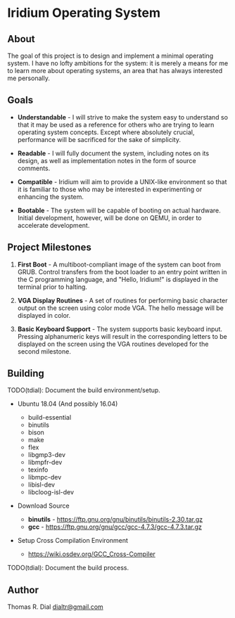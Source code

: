 # Iridium Operating System

## About

The goal of this project is to design and implement a minimal operating
system. I have no lofty ambitions for the system: it is merely a means
for me to learn more about operating systems, an area that has always
interested me personally.

## Goals

* **Understandable** - I will strive to make the system easy to
  understand so that it may be used as a reference for others who are
  trying to learn operating system concepts. Except where absolutely
  crucial, performance will be sacrificed for the sake of simplicity.
  
* **Readable** - I will fully document the system, including notes on
  its design, as well as implementation notes in the form of source
  comments.

* **Compatible** - Iridium will aim to provide a UNIX-like environment
  so that it is familiar to those who may be interested in
  experimenting or enhancing the system. 
 
* **Bootable** - The system will be capable of booting on actual
  hardware. Initial development, however, will be done on QEMU, in
  order to accelerate development.

## Project Milestones

1. **First Boot** - A multiboot-compliant image of the system can boot
   from GRUB. Control transfers from the boot loader to an entry point
   written in the C programming language, and "Hello, Iridium!" is
   displayed in the terminal prior to halting.
   
2. **VGA Display Routines** - A set of routines for performing basic
   character output on the screen using color mode VGA. The hello
   message will be displayed in color.
   
3. **Basic Keyboard Support** - The system supports basic keyboard
   input. Pressing alphanumeric keys will result in the corresponding
   letters to be displayed on the screen using the VGA routines
   developed for the second milestone.
   
## Building

TODO(tdial): Document the build environment/setup.

* Ubuntu 18.04 (And possibly 16.04)
  * build-essential
  * binutils
  * bison
  * make
  * flex
  * libgmp3-dev
  * libmpfr-dev
  * texinfo
  * libmpc-dev
  * libisl-dev
  * libcloog-isl-dev
  
* Download Source
  * **binutils** - https://ftp.gnu.org/gnu/binutils/binutils-2.30.tar.gz
  * **gcc** - https://ftp.gnu.org/gnu/gcc/gcc-4.7.3/gcc-4.7.3.tar.gz
  
  
* Setup Cross Compilation Environment
  * https://wiki.osdev.org/GCC_Cross-Compiler
  
TODO(tdial): Document the build process.

## Author

Thomas R. Dial <dialtr@gmail.com>


